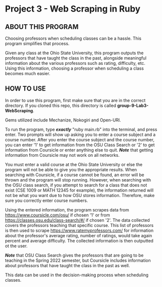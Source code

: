# Project 3 - Web Scraping in Ruby

## ABOUT THIS PROGRAM

Choosing professors when scheduling classes can be a hassle. This program simplifies that process.

Given any class at the Ohio State University, this program outputs the professors that have taught the class in the past, alongside meaningful information about the various professors such as rating, difficulty, etc. Using this information, choosing a professor when scheduling a class becomes much easier.

## HOW TO USE

In order to use this program, first make sure that you are in the correct directory. If you cloned this repo, this directory is called **group-9-Lab3-WebScraping**.

Gems utilized include Mechanize, Nokogiri and Open-URI.

To run the program, type **_exactly_** "ruby main.rb" into the terminal, and press enter.
Two prompts will show up asking you to enter a course subject and a course number. After you enter the course subject and the course number, you can enter '1' to get information from the OSU Class Search or '2' to get information from Coursicle or enter anything else to quit. **_Note_** that getting information from Coursicle may not work on all networks.

You must enter a valid course at the Ohio State University or else the program will not be able to give you the appropriate results. When searching with Coursicle, if a course cannot be found, an error will be thrown and the program will stop running. However, when searching with the OSU class search, if you attempt to search for a class that does not exist (CSE 1009 or MATH 12345 for example), the information returned will not be what you want due to how OSU stores information. Therefore, make sure you correctly enter course numbers.  


Using the entered information, the program scrapes data from https://www.coursicle.com/osu/ if chosen '1' or from https://classes.osu.edu/class-search/#/ if chosen '2'. The data collected covers the professors teaching that specific course. This list of professors is then used to scrape https://www.ratemyprofessors.com/ for information about the professor's average rating, number of ratings, would take again percent and average difficulty. The collected information is then outputted ot the user.

**_Note_** that OSU Class Search gives the professors that are going to be teaching in the Spring 2022 semester, but Coursicle includes information about professors that have taught the class in the past as well.  

This data can be used in the decision-making process when scheduling classes.
